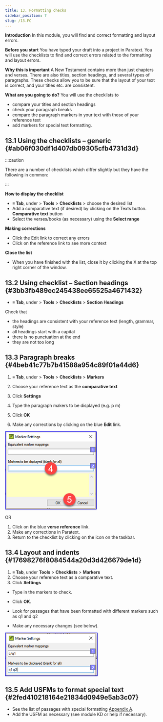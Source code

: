 ```yaml
---
title: 13. Formatting checks
sidebar_position: 7
slug: /13.FC
---
```




**Introduction**  In this module, you will find and correct formatting and layout errors.


**Before you start**  You have typed your draft into a project in Paratext. You will use the checklists to find and correct errors related to the formatting and layout errors.


**Why this is important**  A New Testament contains more than just chapters and verses. There are also titles, section headings, and several types of paragraphs. These checks allow you to be sure that the layout of your text is correct, and your titles etc. are consistent.


**What are you going to do?**  You will use the checklists to

- compare your titles and section headings
- check your paragraph breaks
- compare the paragraph markers in your text with those of your reference text
- add markers for special text formatting.

## 13.1 Using the checklists – generic {#ab06f030df1d407db09305cfb4731d3d}


:::caution

There are a number of checklists which differ slightly but they have the following in common: 

:::




**How to display the checklist**

- **≡ Tab**, under &gt; **Tools** &gt; **Checklists** &gt; choose the desired list
- Add a comparative text (if desired) by clicking on the Texts button. **Comparative text** button
- Select the verses/books (as necessary) using the **Select range**

**Making corrections**

- Click the Edit link to correct any errors
- Click on the reference link to see more context

**Close the list**

- When you have finished with the list, close it by clicking the X at the top right corner of the window.

## 13.2 Using checklist – Section headings {#3bb3fb489ec245438ee65525a4671432}

- **≡ Tab**, under &gt; **Tools** &gt; **Checklists** &gt; **Section Headings**

Check that

- the headings are consistent with your reference text (length, grammar, style)
- all headings start with a capital
- there is no punctuation at the end
- they are not too long

## 13.3 Paragraph breaks {#4beb41c77b7b41588a954c89f01a44d6}


<div class='notion-row'>
<div class='notion-column' style={{width: 'calc((100% - (min(32px, 4vw) * 1)) * 0.5)'}}>

1. **≡ Tab**, under > **Tools** > **Checklists** > **Markers**

1. Choose your reference text as the **comparative text**

1. Click **Settings**

1. Type the paragraph makers to be displayed
(e.g. p m)

1. Click **OK**

1. Make any corrections by clicking on the blue **Edit** link.

</div><div className='notion-spacer' />

<div class='notion-column' style={{width: 'calc((100% - (min(32px, 4vw) * 1)) * 0.5)'}}>

![](./1428959575.png)

</div><div className='notion-spacer' />
</div>


OR

1. Click on the blue **verse reference** link.
1. Make any corrections in Paratext.
1. Return to the checklist by clicking on the icon on the taskbar.

## 13.4 Layout and indents {#17698276f8084544a20d3d426679de1d}

1. **≡ Tab**, under **Tools** &gt; **Checklists** &gt; **Markers**
1. Choose your reference text as a comparative text.
1. Click **Settings**

<div class='notion-row'>
<div class='notion-column' style={{width: 'calc((100% - (min(32px, 4vw) * 1)) * 0.5)'}}>

- Type in the markers to check.

- Click **OK**.

- Look for passages that have been formatted with different markers such as q1 and q2

- Make any necessary changes (see below).

</div><div className='notion-spacer' />

<div class='notion-column' style={{width: 'calc((100% - (min(32px, 4vw) * 1)) * 0.5)'}}>

![](./1300191702.png)

</div><div className='notion-spacer' />
</div>


## 13.5 Add USFMs to format special text {#2fed410218164e21834d0949e5ab3c07}

- See the list of passages with special formatting [Appendix A](https://manual.paratext.org/Training-Manual/Appendix/A.st).
- Add the USFM as necessary (see module KD or help if necessary).
